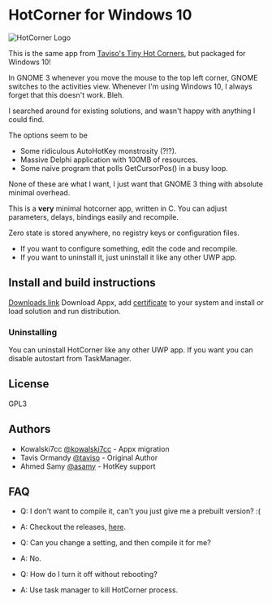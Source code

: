 # HotCorner for Windows 10

![HotCorner Logo](https://github.com/kowalski7cc/hotcorner/blob/master/Resources/HotCorner.png)

This is the same app from [Taviso's Tiny Hot Corners](https://github.com/taviso/hotcorner), but packaged for Windows 10!

In GNOME 3 whenever you move the mouse to the top left corner, GNOME switches to the activities view.
Whenever I'm using Windows 10, I always forget that this doesn't work. Bleh.

I searched around for existing solutions, and wasn't happy with anything I could find.

The options seem to be

* Some ridiculous AutoHotKey monstrosity (?!?).
* Massive Delphi application with 100MB of resources.
* Some naive program that polls GetCursorPos() in a busy loop.

None of these are what I want, I just want that GNOME 3 thing with absolute minimal overhead.

This is a **very** minimal hotcorner app, written in C.
You can adjust parameters, delays, bindings easily and recompile.

Zero state is stored anywhere, no registry keys or configuration files.

* If you want to configure something, edit the code and recompile.
* If you want to uninstall it, just uninstall it like any other UWP app.

## Install and build instructions

[Downloads link](https://github.com/kowalski7cc/HotCorner/releases)
Download Appx, add [certificate](https://stackoverflow.com/questions/23812471/installing-appx-without-trusted-certificate) to your system and install or load solution and run distribution.

### Uninstalling

You can uninstall HotCorner like any other UWP app.
If you want you can disable autostart from TaskManager.

## License

GPL3

## Authors

* Kowalski7cc [@kowalski7cc](https://github.com/kowalski7cc/) - Appx migration
* Tavis Ormandy [@taviso](https://github.com/taviso/) - Original Author
* Ahmed Samy [@asamy](https://github.com/asamy) - HotKey support

## FAQ

* Q: I don't want to compile it, can't you just give me a prebuilt version? :(
* A: Checkout the releases, [here](https://github.com/kowalski7cc/HotCorner/releases).

* Q: Can you change a setting, and then compile it for me?
* A: No.

* Q: How do I turn it off without rebooting?
* A: Use task manager to kill HotCorner process.
